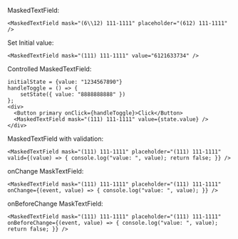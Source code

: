 MaskedTextField:

    <MaskedTextField mask="(6\\12) 111-1111" placeholder="(612) 111-1111" />

Set Initial value:

    <MaskedTextField mask="(111) 111-1111" value="6121633734" />

Controlled MaskedTextField:

    initialState = {value: "1234567890"}
    handleToggle = () => {
        setState({ value: "8888888888" })
    };
    <div>
      <Button primary onClick={handleToggle}>Click</Button>
      <MaskedTextField mask="(111) 111-1111" value={state.value} />
    </div>

MaskedTextField with validation:

    <MaskedTextField mask="(111) 111-1111" placeholder="(111) 111-1111" valid={(value) => { console.log("value: ", value); return false; }} />

onChange MaskTextField:

    <MaskedTextField mask="(111) 111-1111" placeholder="(111) 111-1111" onChange={(event, value) => { console.log("value: ", value); }} />

onBeforeChange MaskTextField:

    <MaskedTextField mask="(111) 111-1111" placeholder="(111) 111-1111" onBeforeChange={(event, value) => { console.log("value: ", value); return false; }} />

